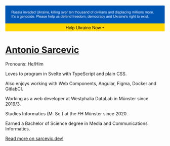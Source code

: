 [![Stand With Ukraine](https://raw.githubusercontent.com/vshymanskyy/StandWithUkraine/main/banner2-direct.svg)](https://stand-with-ukraine.pp.ua)


# [Antonio Sarcevic](https://www.sarcevic.dev/)

Pronouns: He/Him

Loves to program in Svelte with TypeScript and plain CSS.

Also enjoys working with Web Components, Angular, Figma, Docker and GitlabCI.

Working as a web developer at Westphalia DataLab in Münster since 2019/3.

Studies Informatics (M. Sc.) at the FH Münster since 2020.

Earned a Bachelor of Science degree in Media and Communications Informatics.

[Read more on sarcevic.dev!](https://www.sarcevic.dev/)

